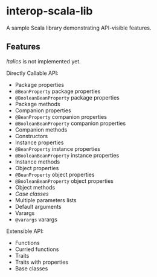 # interop-scala-lib

A sample Scala library demonstrating API-visible features.

## Features

_Italics_ is not implemented yet.

Directly Callable API:

* Package properties
* `@BeanProperty` package properties
* `@BooleanBeanProperty` package properties
* Package methods
* Companion properties
* `@BeanProperty` companion properties
* `@BooleanBeanProperty` companion properties
* Companion methods
* Constructors
* Instance properties
* `@BeanProperty` instance properties
* `@BooleanBeanProperty` instance properties
* Instance methods
* Object properties
* `@BeanProperty` object properties
* `@BooleanBeanProperty` object properties
* Object methods
* _Case classes_
* Multiple parameters lists
* Default arguments
* Varargs
* `@varargs` varargs

Extensible API:

* Functions
* Curried functions
* Traits
* Traits with properties
* Base classes
